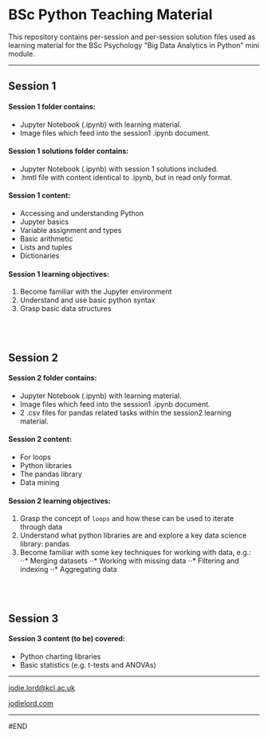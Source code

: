 # BSc Python Teaching Material

This repository contains per-session and per-session solution files used as learning material for the BSc Psychology "Big Data Analytics in Python" mini module. 

---

## Session 1

#### Session 1 folder contains:
- Jupyter Notebook (.ipynb) with learning material.
- Image files which feed into the session1 .ipynb document.

#### Session 1 solutions folder contains:
- Jupyter Notebook (.ipynb) with session 1 solutions included.
- .hmtl file with content identical to .ipynb, but in read only format.

#### Session 1 content:
- Accessing and understanding Python
- Jupyter basics
- Variable assignment and types
- Basic arithmetic
- Lists and tuples
- Dictionaries

#### Session 1 learning objectives:
1. Become familiar with the Jupyter environment
2. Understand and use basic python syntax
3. Grasp basic data structures

<br/>
<br/>

## Session 2

#### Session 2 folder contains:
- Jupyter Notebook (.ipynb) with learning material.
- Image files which feed into the session1 .ipynb document.
- 2 .csv files for pandas related tasks within the session2 learning material.

#### Session 2 content:
- For loops
- Python libraries
- The pandas library
- Data mining

#### Session 2 learning objectives:
1. Grasp the concept of `loops` and how these can be used to iterate through data
2. Understand what python libraries are and explore a key data science library: pandas
3. Become familiar with some key techniques for working with data, e.g.:
⋅⋅* Merging datasets
⋅⋅* Working with missing data
⋅⋅* Filtering and indexing
⋅⋅* Aggregating data

<br/>
<br/>

## Session 3

#### Session 3 content (to be) covered:
- Python charting libraries
- Basic statistics (e.g. t-tests and ANOVAs)

---

jodie.lord@kcl.ac.uk

[jodielord.com](https://jodielord.netlify.com/)

---

#END
